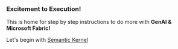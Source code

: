 ### Excitement to Execution! ###
This is home for step by step instructions to do more with **GenAI & Microsoft Fabric!**

Let's begin with [Semantic Kernel](./semantic-kernel)
